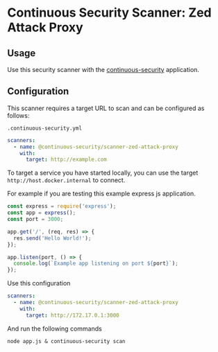 # Continuous Security Scanner: Zed Attack Proxy

## Usage

Use this security scanner with the [continuous-security](https://github.com/acodeninja/continuous-security) application.

## Configuration

This scanner requires a target URL to scan and can be configured as follows:

`.continuous-security.yml`
```yaml
scanners:
  - name: @continuous-security/scanner-zed-attack-proxy
    with:
      target: http://example.com
```

To target a service you have started locally, you can use the target `http://host.docker.internal` 
to connect. 

For example if you are testing this example express js application.

```javascript
const express = require('express');
const app = express();
const port = 3000;

app.get('/', (req, res) => {
  res.send('Hello World!');
});

app.listen(port, () => {
  console.log(`Example app listening on port ${port}`);
});
```

Use this configuration

```yaml
scanners:
  - name: @continuous-security/scanner-zed-attack-proxy
    with:
      target: http://172.17.0.1:3000
```

And run the following commands

```shell
node app.js & continuous-security scan
```


